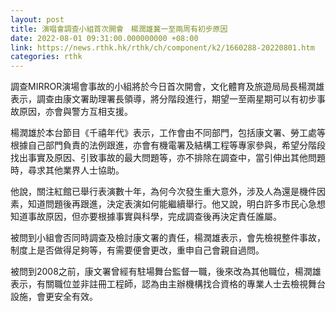 ```yaml
---
layout: post
title: 演唱會調查小組首次開會　楊潤雄冀一至兩周有初步原因
date: 2022-08-01 09:31:00.000000000 +08:00
link: https://news.rthk.hk/rthk/ch/component/k2/1660288-20220801.htm
categories: rthk
---
```


調查MIRROR演場會事故的小組將於今日首次開會，文化體育及旅遊局局長楊潤雄表示，調查由康文署助理署長領導，將分階段進行，期望一至兩星期可以有初步事故原因，亦會與警方互相支援。

楊潤雄於本台節目《千禧年代》表示，工作會由不同部門，包括康文署、勞工處等根據自己部門負責的法例跟進，亦會有機電署及結構工程等專家參與，希望分階段找出事實及原因、引致事故的最大問題等，亦不排除在調查中，當引伸出其他問題時，尋求其他業界人士協助。

他說，關注紅館已舉行表演數十年，為何今次發生重大意外，涉及人為還是機件因素，知道問題後再跟進，決定表演如何能繼續舉行。他又說，明白許多巿民心急想知道事故原因，但亦要根據事實與科學，完成調查後再決定責任誰屬。

被問到小組會否同時調查及檢討康文署的責任，楊潤雄表示，會先檢視整件事故，制度上是否做得足夠等，有需要便會更改，重申自己會親自過問。

被問到2008之前，康文署曾經有駐場舞台監督一職，後來改為其他職位，楊潤雄表示，有關職位並非註冊工程師，認為由主辦機構找合資格的專業人士去檢視舞台設施，會更安全有效。
